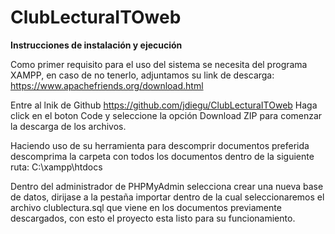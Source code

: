 # ClubLecturaITOweb

**Instrucciones de instalación y ejecución**

Como primer requisito para el uso del sistema se necesita del programa XAMPP, en caso de no tenerlo, adjuntamos su link de descarga:
https://www.apachefriends.org/download.html

Entre al lnik de Github
https://github.com/jdiegu/ClubLecturaITOweb
Haga click en el boton Code y seleccione la opción Download ZIP para comenzar la descarga de los archivos.

Haciendo uso de su herramienta para descomprir documentos preferida descomprima la carpeta con todos los documentos dentro de la siguiente ruta:
C:\xampp\htdocs

Dentro del administrador de PHPMyAdmin selecciona crear una nueva base de datos, dirijase a la pestaña importar dentro de la cual seleccionaremos el archivo clublectura.sql que viene en los documentos previamente descargados, con esto el proyecto esta listo para su funcionamiento.

